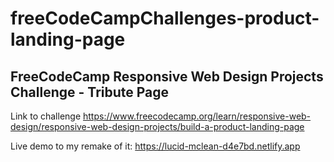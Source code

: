 # freeCodeCampChallenges-product-landing-page

## FreeCodeCamp Responsive Web Design Projects Challenge - Tribute Page

Link to challenge https://www.freecodecamp.org/learn/responsive-web-design/responsive-web-design-projects/build-a-product-landing-page

Live demo to my remake of it: https://lucid-mclean-d4e7bd.netlify.app
